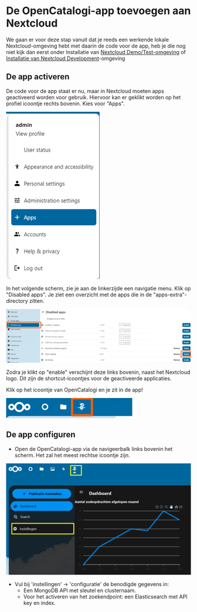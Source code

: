 # De OpenCatalogi-app toevoegen aan Nextcloud

We gaan er voor deze stap vanuit dat je reeds een werkende lokale Nextcloud-omgeving hebt met daarin de code voor de app, heb je die nog niet kijk dan eerst onder Installatie van [Nextcloud Demo/Test-omgeving](installatie-van-nextcloud-demo-test-omgeving.md) of[ Installatie van Nextcloud Development](../assets/instructies.md)-omgeving

## De app activeren
De code voor de app staat er nu, maar in Nextcloud moeten apps geactiveerd worden voor gebruik. Hiervoor kan er geklikt worden op het profiel icoontje rechts bovenin. Kies voor "Apps".

![next cloud app menu](../assets/activate-app-menu.png)

In het volgende scherm, zie je aan de linkerzijde een navigatie menu. Klik op "Disabled apps". Je ziet een overzicht met de apps die in de "apps-extra"-directory zitten.&#x20;

![nextcloud uitgeschakelde apps](../assets/nc_disabled_apps.png)

Zodra je klikt op "enable" verschijnt deze links bovenin, naast het Nextcloud logo. Dit zijn de shortcut-icoontjes voor de geactiveerde applicaties.

Klik op het icoontje van OpenCatalogi en je zit in de app!

![nexcloud app menu](../assets/nc_app_menu.png)

## De app configuren

* Open de OpenCatalogi-app via de navigeerbalk links bovenin het scherm. Het zal het meest rechtse icoontje zijn.

![open catalogi instellingen](../assets/oc_instellingen_1.png)

* Vul bij 'instellingen' -> 'configuratie' de benodigde gegevens in:
    * Een MongoDB API met sleutel en clusternaam.
    * Voor het activeren van het zoekendpoint: een Elasticsearch met API key en index.